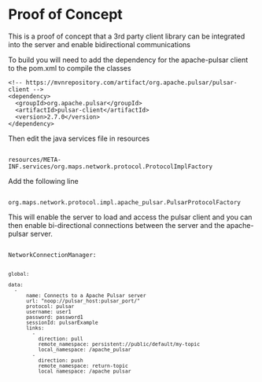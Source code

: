 <h1>Proof of Concept </h1>
This is a proof of concept that a 3rd party client library can be integrated into the server and enable bidirectional communications


To build you will need to add the dependency for the apache-pulsar client to the pom.xml to compile the classes

    <!-- https://mvnrepository.com/artifact/org.apache.pulsar/pulsar-client -->
    <dependency>
      <groupId>org.apache.pulsar</groupId>
      <artifactId>pulsar-client</artifactId>
      <version>2.7.0</version>
    </dependency>


Then edit the java services file in resources

<code>
resources/META-INF.services/org.maps.network.protocol.ProtocolImplFactory
</code>

Add the following line 

<code>
org.maps.network.protocol.impl.apache_pulsar.PulsarProtocolFactory
</code>

This will enable the server to load and access the pulsar client and you can then enable bi-directional connections between the server and the apache-pulsar server.


<code>
NetworkConnectionManager:

    global:

    data:
      -
          name: Connects to a Apache Pulsar server
          url: "noop://pulsar_host:pulsar_port/"
          protocol: pulsar
          username: user1
          password: password1
          sessionId: pulsarExample
          links:
            -
              direction: pull
              remote_namespace: persistent://public/default/my-topic
              local_namespace: /apache_pulsar
            -
              direction: push
              remote_namespace: return-topic
              local_namespace: /apache_pulsar
</code>